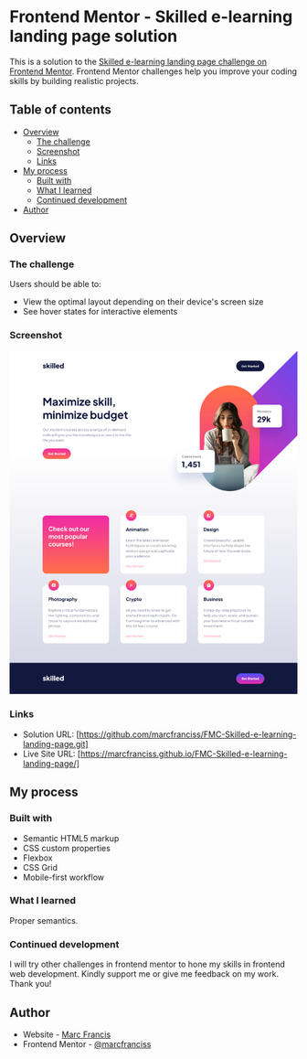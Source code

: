 # Frontend Mentor - Skilled e-learning landing page solution

This is a solution to the [Skilled e-learning landing page challenge on Frontend Mentor](https://www.frontendmentor.io/challenges/skilled-elearning-landing-page-S1ObDrZ8q). Frontend Mentor challenges help you improve your coding skills by building realistic projects.

## Table of contents

- [Overview](#overview)
  - [The challenge](#the-challenge)
  - [Screenshot](#screenshot)
  - [Links](#links)
- [My process](#my-process)
  - [Built with](#built-with)
  - [What I learned](#what-i-learned)
  - [Continued development](#continued-development)
- [Author](#author)

## Overview

### The challenge

Users should be able to:

- View the optimal layout depending on their device's screen size
- See hover states for interactive elements

### Screenshot

![Skilled e-learning landing page challenge on Frontend Mentor](./Screenshot%202024-02-08%20at%2000-42-45%20Frontend%20Mentor%20Skilled%20e-learning%20landing%20page.png)

### Links

- Solution URL: [https://github.com/marcfranciss/FMC-Skilled-e-learning-landing-page.git]
- Live Site URL: [https://marcfranciss.github.io/FMC-Skilled-e-learning-landing-page/]

## My process

### Built with

- Semantic HTML5 markup
- CSS custom properties
- Flexbox
- CSS Grid
- Mobile-first workflow

### What I learned

Proper semantics.


### Continued development
I will try other challenges in frontend mentor to hone my skills in frontend web development. Kindly support me or give me feedback on my work. Thank you!

## Author

- Website - [Marc Francis](https://github.com/marcfranciss)
- Frontend Mentor - [@marcfranciss](https://www.frontendmentor.io/profile/marcfranciss)
